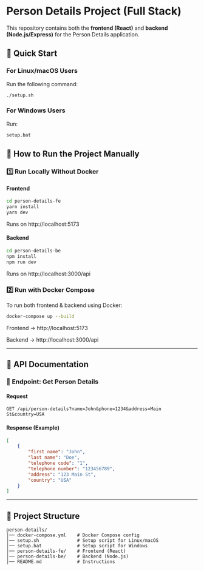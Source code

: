# Person Details Project (Full Stack)

This repository contains both the **frontend (React)** and **backend (Node.js/Express)** for the Person Details application.

## 🚀 Quick Start

### **For Linux/macOS Users**
Run the following command:
```sh
./setup.sh
```

### **For Windows Users**
Run:
```bat
setup.bat
```

## 🚀 How to Run the Project Manually

### **1️⃣ Run Locally Without Docker**
#### **Frontend**
```sh
cd person-details-fe
yarn install
yarn dev
```

Runs on http://localhost:5173

#### **Backend**
```sh
cd person-details-be
npm install
npm run dev
```

Runs on http://localhost:3000/api

### **2️⃣ Run with Docker Compose**
To run both frontend & backend using Docker:

```sh
docker-compose up --build
```

Frontend → http://localhost:5173

Backend → http://localhost:3000/api

---

## **🚀 API Documentation**
### **📌 Endpoint: Get Person Details**
#### **Request**
```http
GET /api/person-details?name=John&phone=1234&address=Main St&country=USA
```
#### **Response (Example)**
```json
[
    {
        "first name": "John",
        "last name": "Doe",
        "telephone code": "1",
        "telephone number": "123456789",
        "address": "123 Main St",
        "country": "USA"
    }
]
```

---

## 📂 Project Structure
```
person-details/
│── docker-compose.yml    # Docker Compose config
│── setup.sh              # Setup script for Linux/macOS
│── setup.bat             # Setup script for Windows
│── person-details-fe/    # Frontend (React)
│── person-details-be/    # Backend (Node.js)
│── README.md             # Instructions
```
